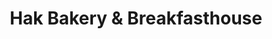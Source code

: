 ---
title: "Hak Bakery & Breakfasthouse"
url: /berlin/hak-bakery-und-breakfasthouse/
shop: Bäckerei
---